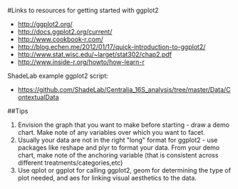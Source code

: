 #Links to resources for getting started with ggplot2   

* http://ggplot2.org/
* http://docs.ggplot2.org/current/
* http://www.cookbook-r.com/
* http://blog.echen.me/2012/01/17/quick-introduction-to-ggplot2/
* http://www.stat.wisc.edu/~larget/stat302/chap2.pdf
* http://www.inside-r.org/howto/how-learn-r

ShadeLab example ggplot2 script:   
* https://github.com/ShadeLab/Centralia_16S_analysis/tree/master/Data/ContextualData

##Tips
1.  Envision the graph that you want to make before starting - draw a demo chart.  Make note of any variables over which you want to facet.
2.  Usually your data are not in the right "long" format for ggplot2 - use packages like reshape and plyr to format your data.  From your demo chart, make note of the anchoring variable (that is consistent across different treatments/categories,etc)
3.  Use qplot or ggplot for calling ggplot2, geom for determining the type of plot needed, and aes for linking visual aesthetics to the data.
